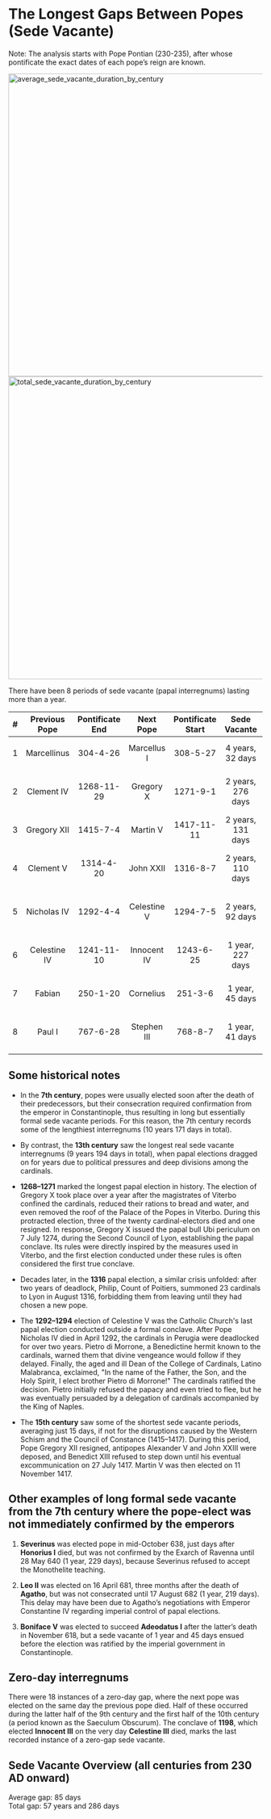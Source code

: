 # The Longest Gaps Between Popes (Sede Vacante)

Note: The analysis starts with Pope Pontian (230-235), after whose pontificate the exact dates of each pope’s reign are known.

<img width="1200" height="600" alt="average_sede_vacante_duration_by_century" src="https://github.com/user-attachments/assets/1b304834-5b58-44da-a06a-44fe32245f23" />
<img width="1200" height="600" alt="total_sede_vacante_duration_by_century" src="https://github.com/user-attachments/assets/50685c9a-4824-434b-af8c-87b0ae2b37d2" />

There have been 8 periods of sede vacante (papal interregnums) lasting more than a year.

| # | Previous Pope | Pontificate End | Next Pope | Pontificate Start | Sede Vacante | Reason |  
|:---:|:---:|:---:|:---:|:---:|:---:|:---:|  
| 1 | Marcellinus | 304-4-26 | Marcellus I | 308-5-27 | 4 years, 32 days | Imperial persecution of Christians |  
| 2 | Clement IV | 1268-11-29 | Gregory X | 1271-9-1 | 2 years, 276 days | Political disagreements among the cardinals |  
| 3 | Gregory XII | 1415-7-4 | Martin V | 1417-11-11 | 2 years, 131 days | Western Schism |  
| 4 | Clement V | 1314-4-20 | John XXII | 1316-8-7 | 2 years, 110 days | Political disagreements among the cardinals |  
| 5 | Nicholas IV | 1292-4-4 | Celestine V | 1294-7-5 | 2 years, 92 days | Political disagreements among the cardinals |  
| 6 | Celestine IV | 1241-11-10 | Innocent IV | 1243-6-25 | 1 year, 227 days | Political disagreements among the cardinals |  
| 7 | Fabian | 250-1-20 | Cornelius | 251-3-6 | 1 year, 45 days | Imperial persecution of Christians |  
| 8 | Paul I | 767-6-28 | Stephen III | 768-8-7 | 1 year, 41 days | Power struggles among Roman noble factions |  

## Some historical notes  

- In the **7th century**, popes were usually elected soon after the death of their predecessors, but their consecration required confirmation from the emperor in Constantinople, thus resulting in long but essentially formal sede vacante periods. For this reason, the 7th century records some of the lengthiest interregnums (10 years 171 days in total).  

- By contrast, the **13th century** saw the longest real sede vacante interregnums (9 years 194 days in total), when papal elections dragged on for years due to political pressures and deep divisions among the cardinals.  

- **1268–1271** marked the longest papal election in history. The election of Gregory X took place over a year after the magistrates of Viterbo confined the cardinals, reduced their rations to bread and water, and even removed the roof of the Palace of the Popes in Viterbo. During this protracted election, three of the twenty cardinal-electors died and one resigned. In response, Gregory X issued the papal bull Ubi periculum on 7 July 1274, during the Second Council of Lyon, establishing the papal conclave. Its rules were directly inspired by the measures used in Viterbo, and the first election conducted under these rules is often considered the first true conclave.  

- Decades later, in the **1316** papal election, a similar crisis unfolded: after two years of deadlock, Philip, Count of Poitiers, summoned 23 cardinals to Lyon in August 1316, forbidding them from leaving until they had chosen a new pope.  

- The **1292–1294** election of Celestine V was the Catholic Church's last papal election conducted outside a formal conclave. After Pope Nicholas IV died in April 1292, the cardinals in Perugia were deadlocked for over two years. Pietro di Morrone, a Benedictine hermit known to the cardinals, warned them that divine vengeance would follow if they delayed. Finally, the aged and ill Dean of the College of Cardinals, Latino Malabranca, exclaimed, "In the name of the Father, the Son, and the Holy Spirit, I elect brother Pietro di Morrone!" The cardinals ratified the decision. Pietro initially refused the papacy and even tried to flee, but he was eventually persuaded by a delegation of cardinals accompanied by the King of Naples.  

- The **15th century** saw some of the shortest sede vacante periods, averaging just 15 days, if not for the disruptions caused by the Western Schism and the Council of Constance (1415–1417). During this period, Pope Gregory XII resigned, antipopes Alexander V and John XXIII were deposed, and Benedict XIII refused to step down until his eventual excommunication on 27 July 1417. Martin V was then elected on 11 November 1417.  

## Other examples of long formal sede vacante from the 7th century where the pope-elect was not immediately confirmed by the emperors  

1. **Severinus** was elected pope in mid-October 638, just days after **Honorius I** died, but was not confirmed by the Exarch of Ravenna until 28 May 640 (1 year, 229 days), because Severinus refused to accept the Monothelite teaching.  

2. **Leo II** was elected on 16 April 681, three months after the death of **Agatho**, but was not consecrated until 17 August 682 (1 year, 219 days). This delay may have been due to Agatho’s negotiations with Emperor Constantine IV regarding imperial control of papal elections.  

3. **Boniface V** was elected to succeed **Adeodatus I** after the latter’s death in November 618, but a sede vacante of 1 year and 45 days ensued before the election was ratified by the imperial government in Constantinople.  

## Zero-day interregnums  

There were 18 instances of a zero-day gap, where the next pope was elected on the same day the previous pope died. Half of these occurred during the latter half of the 9th century and the first half of the 10th century (a period known as the Saeculum Obscurum). The conclave of **1198**, which elected **Innocent III** on the very day **Celestine III** died, marks the last recorded instance of a zero-gap sede vacante.  

## Sede Vacante Overview (all centuries from 230 AD onward)  

Average gap: 85 days  
Total gap: 57 years and 286 days  
